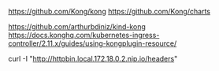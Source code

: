 https://github.com/Kong/kong
https://github.com/Kong/charts

https://github.com/arthurbdiniz/kind-kong
https://docs.konghq.com/kubernetes-ingress-controller/2.11.x/guides/using-kongplugin-resource/

curl -I "http://httpbin.local.172.18.0.2.nip.io/headers"
